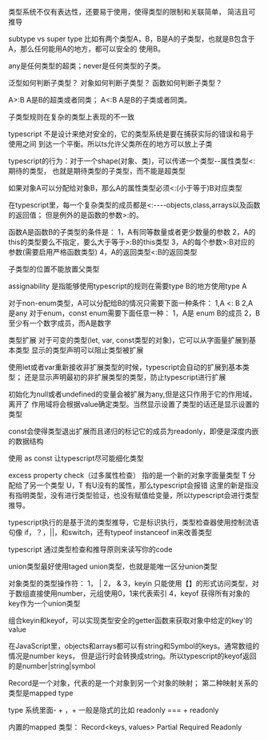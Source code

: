 类型系统不仅有表达性，还要易于使用，使得类型的限制和关联简单，
简洁且可推导

subtype vs super type
比如有两个类型A，B，B是A的子类型，也就是B包含于A，那么任何能用A的地方，都可以安全的
使用B。

any是任何类型的超类；never是任何类型的子类。

泛型如何判断子类型？
对象如何判断子类型？
函数如何判断子类型？

A>:B A是B的超类或者同类；
A<:B A是B的子类或者同类。

子类型规则在复杂的类型上表现的不一致

typescript 不是设计来绝对安全的，它的类型系统是要在捕获实际的错误和易于使用之间
到达一个平衡。所以ts允许父类所在的地方可以放上子类

typescript的行为：对于一个shape(对象、类)，可以传递一个类型--属性类型<:期待的类型，
也就是期待类型的子类型，而不能是超类型

如果对象A可以分配给对象B，那么A的属性类型必须<:(小于等于)B对应类型


在typescript里，每一个复杂类型的成员都是<:----objects,class,arrays以及函数的返回值；
但是例外的是函数的参数>:的。

函数A是函数B的子类型的条件是：
1，A有同等数量或者更少数量的参数
2，A的this的类型要么不指定，要么大于等于>:B的this类型
3，A的每个参数>:B对应的参数(需要启用严格函数类型)
4，A的返回类型<:B的返回类型

子类型的位置不能放置父类型


assignability 是指能够使用typescript的规则在需要type B的地方使用type A

对于non-enum类型，A可以分配给B的情况只需要下面一种条件：
1,A <: B
2,A 是any
对于enum，const enum需要下面任意一种：
1，A是 enum B的成员
2，B至少有一个数字成员，而A是数字

类型扩展
对于可变的类型(let, var, const类型的对象)，它可以从字面量扩展到基本类型
显示的类型声明可以阻止类型被扩展

使用let或者var重新接收非扩展类型的时候，typescript会自动的扩展到基本类型；
还是显示声明最初的非扩展类型的类型，防止typescript进行扩展

初始化为null或者undefined的变量会被扩展为any,但是这只作用于它的作用域，离开了
作用域将会根据value确定类型。当然显示设置了类型的话还是显示设置的类型

const会使得类型退出扩展而且递归的标记它的成员为readonly，即便是深度内嵌的数据结构

使用 as  const 让typescript尽可能细化类型

excess property check（过多属性检查）
指的是一个新的对象字面量类型 T 分配给了另一个类型 U，T 有U没有的属性，那么typescript会报错
这里的新是指没有指明类型，没有进行类型验证，也没有赋值给变量，所以typescript会进行类型推导。

typescript执行的是基于流的类型推导，它是标识执行，类型检查器使用控制流语句像
if，？，||，和switch，还有typeof instanceof in来改善类型


typescript 通过类型检查和推导原则来读写你的code

union类型最好使用taged union类型，也就是能唯一区分union类型

对象类型的类型操作符：
1， |
2， &
3，keyin 只能使用【】的形式访问类型，对于数组直接使用number，元组使用0，1来代表索引
4，keyof 获得所有对象的key作为一个union类型

组合keyin和keyof，可以实现类型安全的getter函数来获取对象中给定的key'的value

在JavaScript里，objects和arrays都可以有string和Symbol的keys。通常数组的情况是number keys，
但是运行时会转换成string。所以typescript的keyof返回的是number|string|symbol

Record是一个对象，代表的是一个对象到另一个对象的映射；
第二种映射关系的类型是mapped type

type 系统里面- + ，+ 一般是隐式的比如 readonly === + readonly


内置的mapped 类型：
Record<keys, values>
Partial<Object>
Required<Object>
Readonly<Object>
Pick<Object, keys>

陪伴对象模式
将同名字的对象和类型放在一起
为什么可以这样？
是因为typescript里types和values是在不同的命名空间的

如果出现了太多的类型assertion那么代码就是有问题的了

用户定义的类型保护

条件类型
分布式条件类型（线性法则）
在使用条件类型和union的时候，typescript会分配union 类型到不同的条件分支，
就像是接收条件类型和映射它到union里的每个元素

infer
条件类型可以声明泛型作为条件的一部分，需要使用infer来声明条件类型的泛型

unknown vs any ?????

内置的条件类型
Exclude<T, U>
Extract<T, U>
NonNullable<T>
ReturnType<F
InstanceType<C>

对于A<:B<:C,可以使用Assertion将类型转换为父类或者子类。
type assertion应该尽可能少的使用

非空验证
赋值验证

typescript 不自带nominal 类型，但是可以使用type  Branding来模拟名义类型



class  and  interface
JavaScript和typescript共有的特性会编译成JavaScript，typescript特有的只存在于
compile time。

abstract 类有一些抽象的属性和一些抽象的方法

类的属性和方法可以是private, protected,public的，属性可以在构造器的参数上
进行声明或者作为属性初始化，可以在声明的时候标记为只读的

super的两种调用形式：
1，方法调用，super.method(),这种只能是方法不能是属性
2,构造器调用 super()

this作为返回类型
在处理类的时候，this 类型可以用作注解method的返回类型.它指向当前类的实例。

interface 可以extend任何shape：type，class，interface


interface  VS type
1，type的右边可以是表达式；interface则必须是shape
2，在继承接口的时候，typescript会确保被继承的interface可以分配给extension
3，多个同名的interface会合并，但是type则会报错

声明合并，同名的声明合并(命名空间， enum，interface)。interface的情况要求
属性的声明类型必须一致。

implements
限制类尽可能正确的实现

interface 可以声明实例的属性，但是不能声明可见性修饰符(private public protected),
而且也不能使用static，但是可以标记属性为readonly

interface VS 抽象类
interface更通用轻量；抽象类更专用特性更丰富。

interface可以model：object, array, function, class, class instance；
不会生成代码

abstract class只能model class；可以由构造器，提供默认的实现，给属性和方法设置
访问修饰符

当一个实现由多个class共享的时候，使用abstract class；
当要class是这个interface的时候，使用interface

class是结构化类型的
;class兼容同样shape的其他类型；如果一个class有private、protected的fields时候，如果一个shape
不是该类的实例或者子类的话，这个shape是不能赋值给class的

class声明values和types


typescript的类型和values是独立命名空间的

class和enum比较特殊，直接生成type和value

想函数和类型一样，class和interface支持泛型类型参数，限制泛型域到整个class，、
interface或者特定的方法

类作用域的泛型可用在实例的方法和属性以及构造方法上；
构造方法不能声明泛型；
实例方法也可以有自己的泛型；
静态方法不能访问类的泛型；

mixin
主要是用来模拟多继承的，特别是在描述can和has-a关系的时候，而不是is-a。
是一种将行为和属性混入到class里的一种模式
mixin可以有state；
只能提供实际的方法；
可以有构造器，调用的顺序和混入的顺序一致；

Decorastors是对class， class methods，properties，method parameters进行元数据编程；
是一种对修饰的的东西调用一个函数

decorator不会改变被修饰对象的shape---不会增加或者移除方法和属性；
在编译的时候typescript的decorator会检查返回的class是否可以分配给传递过来的class

模拟finalclass
只需要时候private constructor

设计模式
工厂模式：
创建同类型对象的方式，具体创建哪种对象由特定的工厂决定创建
builder 模式：
隔离对象的创建和对象的实际实现

typescript会将运行时异常移到编译时：从丰富的类型系统到强大的静态和标识符分析，以至于
不会产生误拼写的变量和空指针异常等

typescript里描述和处理错误的常见模式：
1，return null
2,throw exception
3,reeturn exception
4,Option 类型
































